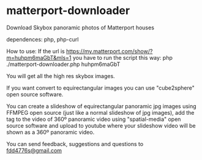 # matterport-downloader
Download Skybox panoramic photos of Matterport houses

dependences: php, php-curl

How to use:
If the url is https://my.matterport.com/show/?m=huhpm6maGbT&mls=1 you have to run the script this way: php ./matterport-downloader.php huhpm6maGbT

You will get all the high res skybox images.

If you want convert to equirectangular images you can use "cube2sphere" open source software.

You can create a slideshow of equirectangular panoramic jpg images using FFMPEG open source (just like a normal slideshow of jpg images), add the tag to the video of 360º panoramic video using "spatial-media" open source software and upload to youtube where your slideshow video will be shown as a 360º panoramic video. 

You can send feedback, suggestions and questions to fdd4776s@gmail.com
